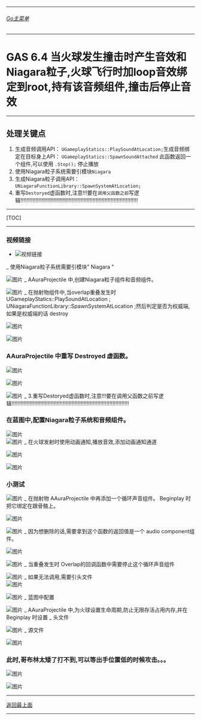 ___________________________________________________________________________________________
###### [Go主菜单](../MainMenu.md)
___________________________________________________________________________________________

# GAS 6.4 当火球发生撞击时产生音效和Niagara粒子,火球飞行时加loop音效绑定到root,持有该音频组件,撞击后停止音效
___________________________________________________________________________________________
## 处理关键点
1. 生成音频调用API： `UGameplayStatics::PlaySoundAtLocation;`生成音频绑定在目标身上API： `UGameplayStatics::SpawnSoundAttached` 此函数返回一个组件,可以使用 `.Stop();` 停止播放
2. 使用Niagara粒子系统需要引模块`Niagara`
3. 生成Niagara粒子调用API： `UNiagaraFunctionLibrary::SpawnSystemAtLocation;`
4. 重写`Destoryed`虚函数时,注意!!!要在`调用父函数之前`写逻辑!!!!!!!!!!!!!!!!!!!!!!!!!!!!!!!!!!!!!!!!!!!!!!!!!!!!!!!!!!!!!!!!!!!!!!!!!!!!!!
___________________________________________________________________________________________

[TOC]

___________________________________________________________________________________________


### 视频链接
  - ![视频链接](https://b23.tv/met5M9E)

_ 使用Niagara粒子系统需要引模块" Niagara "
     
![图片](https://github.com/liyunlong618/LiYunLongKnowledgeLibrary/blob/main/UECPP/Models/GAS/GAS_2_Aura/DetailContent/Image/GAS_044/771830_320200.png?raw=true)
_ AAuraProjectile 中,创建Niagara粒子组件和音频组件。
     
![图片](https://github.com/liyunlong618/LiYunLongKnowledgeLibrary/blob/main/UECPP/Models/GAS/GAS_2_Aura/DetailContent/Image/GAS_044/842440_970317.png?raw=true)
_ 在抛射物组件中,当overlap重叠发生时 UGameplayStatics::PlaySoundAtLocation ; UNiagaraFunctionLibrary::SpawnSystemAtLocation ;然后判定是否为权威端,如果是权威端的话 destroy
     
![图片](https://github.com/liyunlong618/LiYunLongKnowledgeLibrary/blob/main/UECPP/Models/GAS/GAS_2_Aura/DetailContent/Image/GAS_044/202593_114076.png?raw=true)
         
![图片](https://github.com/liyunlong618/LiYunLongKnowledgeLibrary/blob/main/UECPP/Models/GAS/GAS_2_Aura/DetailContent/Image/GAS_044/311057_716466.png?raw=true)
### AAuraProjectile 中重写 Destroyed 虚函数。
     
![图片](https://github.com/liyunlong618/LiYunLongKnowledgeLibrary/blob/main/UECPP/Models/GAS/GAS_2_Aura/DetailContent/Image/GAS_044/363487_418403.png?raw=true)
     
![图片](https://github.com/liyunlong618/LiYunLongKnowledgeLibrary/blob/main/UECPP/Models/GAS/GAS_2_Aura/DetailContent/Image/GAS_044/830318_775130.png?raw=true)
         
![图片](https://github.com/liyunlong618/LiYunLongKnowledgeLibrary/blob/main/UECPP/Models/GAS/GAS_2_Aura/DetailContent/Image/GAS_044/574885_14214.png?raw=true)
    _ 3.重写Destoryed虚函数时,注意!!!要在调用父函数之前写逻辑!!!!!!!!!!!!!!!!!!!!!!!!!!!!!!!!!!!!!!!!!!!!!!!!!!!!!!!!!!!!!!!!!!!!!!!!!!!!!!
### 在蓝图中,配置Niagara粒子系统和音频组件。
     
![图片](https://github.com/liyunlong618/LiYunLongKnowledgeLibrary/blob/main/UECPP/Models/GAS/GAS_2_Aura/DetailContent/Image/GAS_044/538271_958448.png?raw=true)  
![图片](https://github.com/liyunlong618/LiYunLongKnowledgeLibrary/blob/main/UECPP/Models/GAS/GAS_2_Aura/DetailContent/Image/GAS_044/257771_49378.png?raw=true)
_ 在火球发射时使用动画通知,播放音效,添加动画通知通道
     
![图片](https://github.com/liyunlong618/LiYunLongKnowledgeLibrary/blob/main/UECPP/Models/GAS/GAS_2_Aura/DetailContent/Image/GAS_044/855039_360867.png?raw=true)
     
![图片](https://github.com/liyunlong618/LiYunLongKnowledgeLibrary/blob/main/UECPP/Models/GAS/GAS_2_Aura/DetailContent/Image/GAS_044/289995_106200.png?raw=true)
### 小测试  
![图片](https://github.com/liyunlong618/LiYunLongKnowledgeLibrary/blob/main/UECPP/Models/GAS/GAS_2_Aura/DetailContent/Image/GAS_044/734655_609498.png?raw=true)
    _ 在抛射物 AAuraProjectile 中再添加一个循环声音组件。 Beginplay 时把它绑定在跟骨骼上。
         
![图片](https://github.com/liyunlong618/LiYunLongKnowledgeLibrary/blob/main/UECPP/Models/GAS/GAS_2_Aura/DetailContent/Image/GAS_044/654679_506125.png?raw=true)
         
![图片](https://github.com/liyunlong618/LiYunLongKnowledgeLibrary/blob/main/UECPP/Models/GAS/GAS_2_Aura/DetailContent/Image/GAS_044/901138_592848.png?raw=true)
    _ 因为想删除的话,需要拿到这个函数的返回值是一个 audio component组件。
         
![图片](https://github.com/liyunlong618/LiYunLongKnowledgeLibrary/blob/main/UECPP/Models/GAS/GAS_2_Aura/DetailContent/Image/GAS_044/710101_353774.png?raw=true)
         
![图片](https://github.com/liyunlong618/LiYunLongKnowledgeLibrary/blob/main/UECPP/Models/GAS/GAS_2_Aura/DetailContent/Image/GAS_044/142242_475547.png?raw=true)
    _ 当重叠发生时 Overlap的回调函数中需要停止这个循环声音组件
         
![图片](https://github.com/liyunlong618/LiYunLongKnowledgeLibrary/blob/main/UECPP/Models/GAS/GAS_2_Aura/DetailContent/Image/GAS_044/771144_179719.png?raw=true)
            _ 如果无法调用,需要引头文件  
![图片](https://github.com/liyunlong618/LiYunLongKnowledgeLibrary/blob/main/UECPP/Models/GAS/GAS_2_Aura/DetailContent/Image/GAS_044/834248_694298.png?raw=true)
         
![图片](https://github.com/liyunlong618/LiYunLongKnowledgeLibrary/blob/main/UECPP/Models/GAS/GAS_2_Aura/DetailContent/Image/GAS_044/254479_528231.png?raw=true)
    _ 蓝图中配置
         
![图片](https://github.com/liyunlong618/LiYunLongKnowledgeLibrary/blob/main/UECPP/Models/GAS/GAS_2_Aura/DetailContent/Image/GAS_044/219204_594636.png?raw=true)
    _ AAuraProjectile 中,为火球设置生命周期,防止无限存活占用内存,并在 Beginplay 时设置
        _ 头文件
             
![图片](https://github.com/liyunlong618/LiYunLongKnowledgeLibrary/blob/main/UECPP/Models/GAS/GAS_2_Aura/DetailContent/Image/GAS_044/755150_728809.png?raw=true)
        _ 源文件
             
![图片](https://github.com/liyunlong618/LiYunLongKnowledgeLibrary/blob/main/UECPP/Models/GAS/GAS_2_Aura/DetailContent/Image/GAS_044/120834_338967.png?raw=true)
### 此时,哥布林太矮了打不到,可以等出手位置低的时候攻击。。。  
![图片](https://github.com/liyunlong618/LiYunLongKnowledgeLibrary/blob/main/UECPP/Models/GAS/GAS_2_Aura/DetailContent/Image/GAS_044/503872_448627.png?raw=true)
 
![图片](https://github.com/liyunlong618/LiYunLongKnowledgeLibrary/blob/main/UECPP/Models/GAS/GAS_2_Aura/DetailContent/Image/GAS_044/4270_513484.png?raw=true)

___________________________________________________________________________________________

[返回最上面](#Go主菜单)
___________________________________________________________________________________________